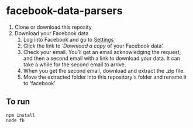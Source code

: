 # facebook-data-parsers

1. Clone or download this reposity
2. Download your Facebook data
	1. Log into Facebook and go to [Settings](https://www.facebook.com/settings)
	2. Click the link to ‘_Download a copy_ of your Facebook data’.
	3. Check your email. You’ll get an email acknowledging the request, and then a second email with a link to download your data. It can take a while for the second email to arrive.
	4. When you get the second email, download and extract the .zip file.
	5. Move the extracted folder into this repository's folder and rename it to 'facebook'

## To run

```
npm install
node fb
```
